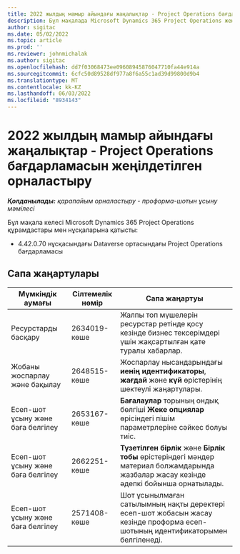 ```yaml
---
title: 2022 жылдың мамыр айындағы жаңалықтар - Project Operations бағдарламасын жеңілдетілген орналастыру
description: Бұл мақалада Microsoft Dynamics 365 Project Operations жеңілдетілген орналастыруының 2022 жылғы мамыр айында шығарылған сапа жаңартулары туралы ақпарат берілген.
author: sigitac
ms.date: 05/02/2022
ms.topic: article
ms.prod: ''
ms.reviewer: johnmichalak
ms.author: sigitac
ms.openlocfilehash: dd7f03068473ee09608945876047710fa44e914a
ms.sourcegitcommit: 6cfc50d89528df977a8f6a55c1ad39d99800d9b4
ms.translationtype: MT
ms.contentlocale: kk-KZ
ms.lasthandoff: 06/03/2022
ms.locfileid: "8934143"
---
```

# <a name="whats-new-may-2022---project-operations-lite-deployment"></a>2022 жылдың мамыр айындағы жаңалықтар - Project Operations бағдарламасын жеңілдетілген орналастыру

_**Қолданылады:** қарапайым орналастыру - проформа-шотын ұсыну мәмілесі_

Бұл мақала келесі Microsoft Dynamics 365 Project Operations құрамдастары мен нұсқаларына қатысты:

- 4.42.0.70 нұсқасындағы Dataverse ортасындағы Project Operations бағдарламасы

## <a name="quality-updates"></a>Сапа жаңартулары

| Мүмкіндік аумағы | Сілтемелік нөмір | Сапа жаңартуы |
| --- | --- | --- |
| Ресурстарды басқару | 2634019-көше | Жалпы топ мүшелерін ресурстар ретінде қосу кезінде бизнес тексерімдері үшін жақсартылған қате туралы хабарлар. |
| Жобаны жоспарлау және бақылау | 2648515-көше | Жоспарлау нысандарындағы **иенің идентификаторы**, **жағдай** және **күй** өрістерінің шектеулі жаңартулары. |
| Есеп-шот ұсыну және баға белгілеу | 2653167-көше | **Бағалаулар** торының ондық бөлгіші **Жеке опциялар** өрісіндегі пішім параметрлеріне сәйкес болуы тиіс. |
| Есеп-шот ұсыну және баға белгілеу| 2662251-көше | **Түзетілген бірлік** және **Бірлік тобы** өрістеріндегі мәндер материал болжамдарында жазбалар жасау кезінде әдепкі бойынша орнатылады. |
| Есеп-шот ұсыну және баға белгілеу| 2571408-көше | Шот ұсынылмаған сатылымның нақты деректері есеп-шот жобасын жасау кезінде проформа есеп-шотының идентификаторымен белгіленеді. |
